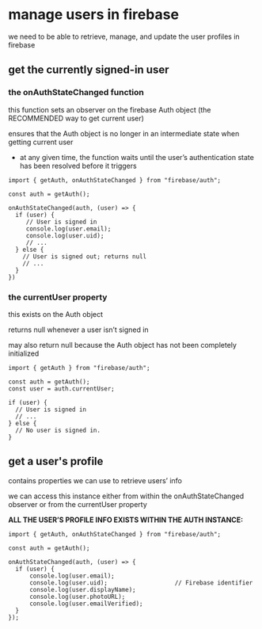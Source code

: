 # manage users in firebase
we need to be able to retrieve, manage, and update the user profiles in firebase

## get the currently signed-in user

### the onAuthStateChanged function
this function sets an observer on the firebase Auth object (the RECOMMENDED way to get current user)

ensures that the Auth object is no longer in an intermediate state when getting current user
- at any given time, the function waits until the user’s authentication state has been resolved before it triggers

```
import { getAuth, onAuthStateChanged } from "firebase/auth";

const auth = getAuth();

onAuthStateChanged(auth, (user) => {
  if (user) {
     // User is signed in
     console.log(user.email);
     console.log(user.uid);                   
     // ...
  } else {
    // User is signed out; returns null  
    // ...
  }
})
```

### the currentUser property
this exists on the Auth object

returns null whenever a user isn’t signed in

may also return null because the Auth object has not been completely initialized

```
import { getAuth } from "firebase/auth";

const auth = getAuth();
const user = auth.currentUser;

if (user) {
  // User is signed in
  // ...
} else {
  // No user is signed in.
}
```

## get a user's profile
contains properties we can use to retrieve users’ info

we can access this instance either from within the onAuthStateChanged observer or from the currentUser property

**ALL THE USER’S PROFILE INFO EXISTS WITHIN THE AUTH INSTANCE:**

```
import { getAuth, onAuthStateChanged } from "firebase/auth";

const auth = getAuth();

onAuthStateChanged(auth, (user) => {
  if (user) {
      console.log(user.email);
      console.log(user.uid);                   // Firebase identifier
      console.log(user.displayName);
      console.log(user.photoURL);
      console.log(user.emailVerified);
  } 
});
```